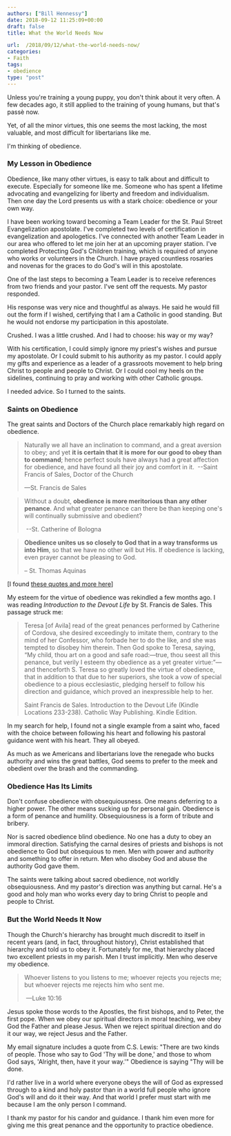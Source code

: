 ```yaml
---
authors: ["Bill Hennessy"]
date: 2018-09-12 11:25:09+00:00
draft: false
title: What the World Needs Now

url:  /2018/09/12/what-the-world-needs-now/
categories:
- Faith
tags:
- obedience
type: "post"
---
```





Unless you're training a young puppy, you don't think about it very often. A few decades ago, it still applied to the training of young humans, but that's passè now. 







Yet, of all the minor virtues, this one seems the most lacking, the most valuable, and most difficult for libertarians like me. 







I'm thinking of obedience. 







### My Lesson in Obedience







Obedience, like many other virtues, is easy to talk about and difficult to execute. Especially for someone like me. Someone who has spent a lifetime advocating and evangelizing for liberty and freedom and individualism. Then one day the Lord presents us with a stark choice: obedience or your own way.







I have been working toward becoming a Team Leader for the St. Paul Street Evangelization apostolate. I've completed two levels of certification in evangelization and apologetics. I've connected with another Team Leader in our area who offered to let me join her at an upcoming prayer station. I've completed Protecting God's Children training, which is required of anyone who works or volunteers in the Church. I have prayed countless rosaries and novenas for the graces to do God's will in this apostolate. 







One of the last steps to becoming a Team Leader is to receive references from two friends and your pastor. I've sent off the requests. My pastor responded.







His response was very nice and thoughtful as always. He said he would fill out the form if I wished, certifying that I am a Catholic in good standing. But he would not endorse my participation in this apostolate. 







Crushed. I was a little crushed. And I had to choose: his way or my way?







With his certification, I could simply ignore my priest's wishes and pursue my apostolate. Or I could submit to his authority as my pastor. I could apply my gifts and experience as a leader of a grassroots movement to help bring Christ to people and people to Christ. Or I could cool my heels on the sidelines, continuing to pray and working with other Catholic groups.







I needed advice. So I turned to the saints.







### Saints on Obedience







The great saints and Doctors of the Church place remarkably high regard on obedience.







> Naturally we all have an inclination to command, and a great aversion to obey; and yet **it is certain that it is more for our good to obey than to command**; hence perfect souls have always had a great affection for obedience, and have found all their joy and comfort in it.  --Saint Francis of Sales, Doctor of the Church
> 
> —St. Francis de Sales







> Without a doubt, **obedience is more meritorious than any other penance**. And what greater penance can there be than keeping one's will continually submissive and obedient? 
> 
>  --St. Catherine of Bologna







> **Obedience unites us so closely to God that in a way transforms us into Him**, so that we have no other will but His. If obedience is lacking, even prayer cannot be pleasing to God.  
> 
> – St. Thomas Aquinas







[I found [these quotes and more here](https://thecatholicreader.blogspot.com/2012/12/obedience-quotes.html)]







My esteem for the virtue of obedience was rekindled a few months ago. I was reading _Introduction to the Devout Life_ by St. Francis de Sales. This passage struck me:







> Teresa [of Avila] read of the great penances performed by Catherine of Cordova, she desired exceedingly to imitate them, contrary to the mind of her Confessor, who forbade her to do the like, and she was tempted to disobey him therein. Then God spoke to Teresa, saying, “My child, thou art on a good and safe road:—true, thou seest all this penance, but verily I esteem thy obedience as a yet greater virtue:”—and thenceforth S. Teresa so greatly loved the virtue of obedience, that in addition to that due to her superiors, she took a vow of special obedience to a pious ecclesiastic, pledging herself to follow his direction and guidance, which proved an inexpressible help to her.
> 
> Saint Francis de Sales. Introduction to the Devout Life (Kindle Locations 233-238). Catholic Way Publishing. Kindle Edition.







  
In my search for help, I found not a single example from a saint who, faced with the choice between following his heart and following his pastoral guidance went with his heart. They all obeyed.







As much as we Americans and libertarians love the renegade who bucks authority and wins the great battles, God seems to prefer to the meek and obedient over the brash and the commanding. 







### Obedience Has Its Limits







Don't confuse obedience with obsequiousness. One means deferring to a higher power. The other means sucking up for personal gain. Obedience is a form of penance and humility. Obsequiousness is a form of tribute and bribery. 







Nor is sacred obedience blind obedience. No one has a duty to obey an immoral direction. Satisfying the carnal desires of priests and bishops is not obedience to God but obsequious to men. Men with power and authority and something to offer in return. Men who disobey God and abuse the authority God gave them.







The saints were talking about sacred obedience, not worldly obsequiousness. And my pastor's direction was anything but carnal. He's a good and holy man who works every day to bring Christ to people and people to Christ. 







### But the World Needs It Now







Though the Church's hierarchy has brought much discredit to itself in recent years (and, in fact, throughout history), Christ established that hierarchy and told us to obey it. Fortunately for me, that hierarchy placed two excellent priests in my parish. Men I trust implicitly. Men who deserve my obedience. 







> Whoever listens to you listens to me; whoever rejects you rejects me; but whoever rejects me rejects him who sent me. 
> 
>  —Luke 10:16







Jesus spoke those words to the Apostles, the first bishops, and to Peter, the first pope. When we obey our spiritual directors in moral teaching, we obey God the Father and please Jesus. When we reject spiritual direction and do it our way, we reject Jesus and the Father.







My email signature includes a quote from C.S. Lewis: "There are two kinds of people. Those who say to God 'Thy will be done,' and those to whom God says, 'Alright, then, have it your way.'" Obedience is saying "Thy will be done. 







I'd rather live in a world where everyone obeys the will of God as expressed through to a kind and holy pastor than in a world full people who ignore God's will and do it their way. And that world I prefer must start with me because I am the only person I command.







I thank my pastor for his candor and guidance. I thank him even more for giving me this great penance and the opportunity to practice obedience.



